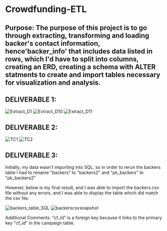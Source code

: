 # Crowdfunding-ETL
## Purpose: The purpose of this project is to go through extracting, transforming and loading backer's contact information, hence'backer_info' that includes data listed in rows, which I'd have to split into columns, creating an ERD, creating a schema with ALTER statments to create and import tables necessary for visualization and analysis. 

## DELIVERABLE 1: 

![Extract_D1](https://user-images.githubusercontent.com/116187123/213062052-19b01068-4e1a-4032-b480-9a291b8436cc.png)
![Extract_D10](https://user-images.githubusercontent.com/116187123/213062062-bca1100c-f5c2-4eda-b10c-e680267470a4.png)
![Extract_D11](https://user-images.githubusercontent.com/116187123/213062075-fb42a1f6-fad8-4642-8161-9f567f5062f0.png)

## DELIVERABLE 2: 
![TC1](https://user-images.githubusercontent.com/116187123/213062906-82d992e6-791d-475a-b5d4-a05346b2997f.png)
![TC2](https://user-images.githubusercontent.com/116187123/213062913-afbabdac-0fbb-4ff6-9c21-604c9f8cf51a.png)

## DELIVERABLE 3: 
Initially, my data wasn't importing into SQL, so in order to rerun the backers table I had to rename "backers" to "backers2" and "pk_backers" to "pk_backers2" 

However, below is my final result, and I was able to import the backers.csv file without any errors, and I was able to display the table which did match the csv file. 

![backers_table_SQL](https://user-images.githubusercontent.com/116187123/213064185-b6130495-5255-48e3-a145-573416c6de0f.png)
![backerscsvsnapshot](https://user-images.githubusercontent.com/116187123/213064190-fb73cfe6-7d7b-492a-87cd-109c82b35f97.png)

Additional Comments: 
"cf_id" is a foreign key because it links to the primary key "cf_id" in the campaign table. 

